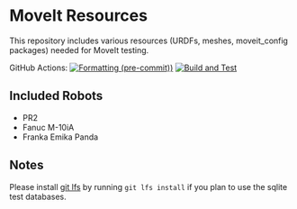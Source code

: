 MoveIt Resources
================

This repository includes various resources (URDFs, meshes, moveit_config packages) needed for MoveIt testing.

GitHub Actions: [![Formatting (pre-commit))](https://github.com/ros-planning/moveit_resources/actions/workflows/format.yml/badge.svg?branch=ros2)](https://github.com/ros-planning/moveit_resources/actions/workflows/format.yml?query=branch%3Aros2) [![Build and Test](https://github.com/ros-planning/moveit_resources/actions/workflows/industrial_ci_action.yml/badge.svg?branch=ros2)](https://github.com/ros-planning/moveit_resources/actions/workflows/industrial_ci_action.yml?query=branch%3Aros2)

## Included Robots

- PR2
- Fanuc M-10iA
- Franka Emika Panda

## Notes

Please install [git lfs](https://git-lfs.com/) by running `git lfs install` if you plan to use the sqlite test databases.